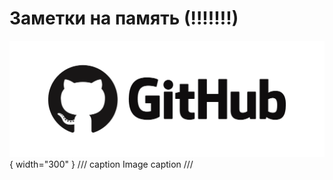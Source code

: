 # Заметки на память (!!!!!!!)

![alt text](assets/img/github.png "GitHub"){ width="300" }
/// caption
Image caption
///
